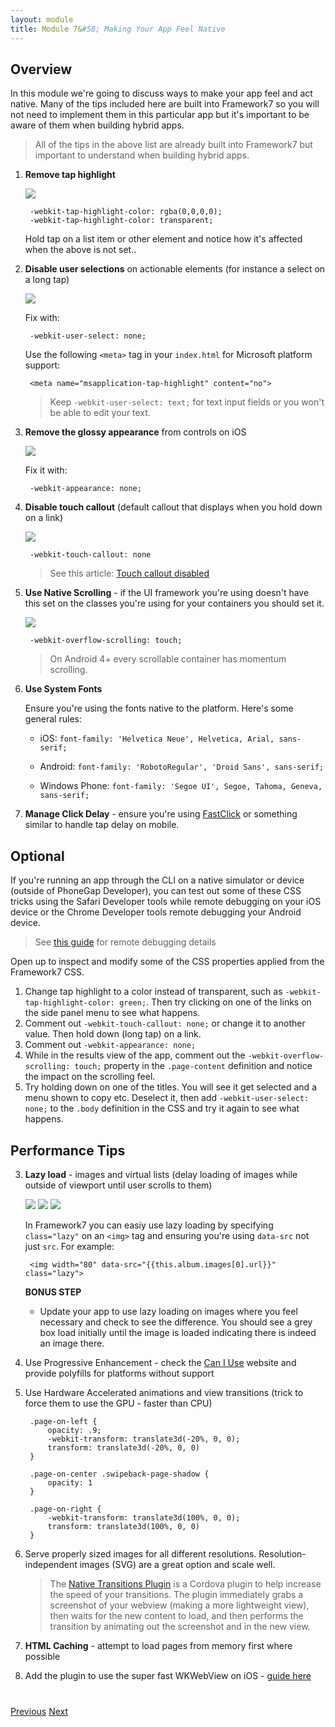 ```yaml
---
layout: module
title: Module 7&#58; Making Your App Feel Native
---
```


## Overview
In this module we're going to discuss ways to make your app feel and act native. Many of the tips included here are built into Framework7 so you
will not need to implement them in this particular app but it's important to be aware of them when building hybrid apps.

>All of the tips in the above list are already built into Framework7 but important to understand when building hybrid apps.

1. **Remove tap highlight**

    <img class="screenshot-full" src="images/tap-highlight-issue.png"/>

        -webkit-tap-highlight-color: rgba(0,0,0,0);
        -webkit-tap-highlight-color: transparent;
            
    Hold tap on a list item or other element and notice how it's affected when the above is not set..                         

1. **Disable user selections** on actionable elements (for instance a select on a long tap)

    <img class="screenshot-md" src="images/webkit-user-select.png"/>

    Fix with:

	    -webkit-user-select: none;		 

    Use the following `<meta>` tag in your `index.html` for Microsoft platform support:

        <meta name="msapplication-tap-highlight" content="no">

   >Keep `-webkit-user-select: text;` for text input fields or you won't be able to edit your text.

1. **Remove the glossy appearance** from controls on iOS   

   <img class="screenshot-md" src="images/ios-glossy.png"/>

   Fix it with:

        -webkit-appearance: none;


3. **Disable touch callout** (default callout that displays when you hold down on a link)

   <img class="screenshot-md" src="images/webkit-touch-callout.png"/>

        -webkit-touch-callout: none

   >See this article: [Touch callout disabled](http://phonegap-tips.com/articles/essential-phonegap-css-webkit-touch-callout.html)

3. **Use Native Scrolling** - if the UI framework you're using doesn't have this set on the classes you're using for your containers you should
 set it.

    <img class="screenshot-full" src="images/native-scroll-fix.png"/>

        -webkit-overflow-scrolling: touch;

   >On Android 4+ every scrollable container has momentum scrolling.

4. **Use System Fonts**

   Ensure you're using the fonts native to the platform. Here's some general rules:
    - iOS: `font-family: 'Helvetica Neue', Helvetica, Arial, sans-serif;`

    - Android: `font-family: 'RobotoRegular', 'Droid Sans', sans-serif;`

    - Windows Phone: `font-family: 'Segoe UI', Segoe, Tahoma, Geneva, sans-serif;`
  
5. **Manage Click Delay** - ensure you're using [FastClick](https://github.com/ftlabs/fastclick) or something similar to handle tap delay on mobile.


## Optional
If you're running an app through the CLI on a native simulator or device (outside of PhoneGap Developer), you can test out some of these CSS tricks
 using the Safari Developer tools while remote debugging on your iOS device or the Chrome Developer tools remote debugging your Android device.

>See [this guide](lesson10.html) for remote debugging details

Open up to inspect and modify some of the CSS properties applied from the Framework7 CSS.

1. Change tap highlight to a color instead of transparent, such as `-webkit-tap-highlight-color: green;`. Then try clicking on one of the links on the side panel
menu to see what happens. 
2. Comment out `-webkit-touch-callout: none;` or change it to another value. Then hold down (long tap) on a link.
3. Comment out `-webkit-appearance: none;`
4. While in the results view of the app, comment out the `-webkit-overflow-scrolling: touch;` property in the `.page-content` definition and notice the
 impact on the scrolling feel.
5. Try holding down on one of the titles. You will see it get selected and a menu shown to copy etc. Deselect it,
then add `-webkit-user-select: none;` to the `.body` definition in the CSS and try it again to see what happens.

## Performance Tips

3. **Lazy load** - images and virtual lists (delay loading of images while outside of viewport until user scrolls to them)

    <img class="screenshot-md" src="images/without-lazy-load.png"/>
    <img class="screenshot-md" src="images/lazy-load-class.png"/>
    <img class="screenshot-md" src="images/with-lazy-load.png"/>
    
    In Framework7 you can easiy use lazy loading by specifying `class="lazy"` on an `<img>` tag and ensuring you're using `data-src`
    not just `src`. For example:
    
        <img width="80" data-src="{{this.album.images[0].url}}" class="lazy">
        
   **BONUS STEP**
   - Update your app to use lazy loading on images where you feel necessary and check to see the difference. You should see a grey box load
   initially until the image is loaded indicating there is indeed an image there.      

1. Use Progressive Enhancement - check the [Can I Use]() website and provide polyfills for platforms without support

2. Use Hardware Accelerated animations and view transitions (trick to force them to use the GPU - faster than CPU)

        .page-on-left {
            opacity: .9;
            -webkit-transform: translate3d(-20%, 0, 0);
            transform: translate3d(-20%, 0, 0)
        }

        .page-on-center .swipeback-page-shadow {
            opacity: 1
        }

        .page-on-right {
            -webkit-transform: translate3d(100%, 0, 0);
            transform: translate3d(100%, 0, 0)
        }


1. Serve properly sized images for all different resolutions. Resolution-independent images (SVG) are a great option and scale well.

   >The [Native Transitions Plugin](http://plugins.telerik.com/cordova/plugin/native-page-transitions) is a Cordova plugin to help increase the speed of your transitions.  The plugin immediately grabs a screenshot
   of your webview (making a more lightweight view), then waits for the new content to load, and then performs the transition by animating out the
   screenshot and in the new view.

4. **HTML Caching** - attempt to load pages from memory first where possible

5. Add the plugin to use the super fast WKWebView on iOS - [guide here](http://devgirl.org/2016/01/11/a-faster-hybrid-app-for-the-new-year/)

<div class="row" style="margin-top:40px;">
<div class="col-sm-12">
<a href="lesson6.html" class="btn btn-default"><i class="glyphicon glyphicon-chevron-left"></i> Previous</a>
<a href="lesson8.html" class="btn btn-default pull-right">Next <i class="glyphicon
glyphicon-chevron-right"></i></a>
</div>
</div>
